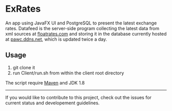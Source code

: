 # ExRates
An app using JavaFX UI and PostgreSQL to present the latest exchange rates. Datafeed is the server-side program collecting the latest data from xml sources at 
[floatrates.com](floatrates.com) and storing it in the database currently hosted at [pawc.ddns.net](pawc.ddns.net), which is updated twice a 
day. 

Usage
-------
1. git clone it
2. run Client/run.sh from within the client root directory

The script require [Maven](https://maven.apache.org/) and JDK 1.8

------------------------------------------------

If you would like to contribute to this project, check out the issues for current status and developement guidelines.
